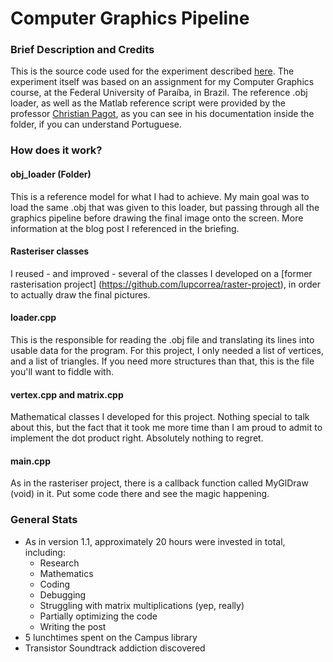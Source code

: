 # Computer Graphics Pipeline

### Brief Description and Credits
This is the source code used for the experiment described [here](https://tindied.wordpress.com/2016/10/20/from-vertex-to-pixel-an-evolutionary-tale). The experiment itself was based on an assignment for my Computer Graphics course, at the Federal University of Paraíba, in Brazil. The reference .obj loader, as well as the Matlab reference script were provided by the professor [Christian Pagot](https://github.com/capagot), as you can see in his documentation inside the folder, if you can understand Portuguese.

### How does it work?

#### obj_loader (Folder)
This is a reference model for what I had to achieve. My main goal was to load the same .obj that was given to this loader, but passing through all the graphics pipeline before drawing the final image onto the screen. More information at the blog post I referenced in the briefing.

#### Rasteriser classes
I reused - and improved - several of the classes I developed on a [former rasterisation project] (https://github.com/lupcorrea/raster-project), in order to actually draw the final pictures. 

#### loader.cpp
This is the responsible for reading the .obj file and translating its lines into usable data for the program. For this project, I only needed a list of vertices, and a list of triangles. If you need more structures than that, this is the file you'll want to fiddle with.

#### vertex.cpp and matrix.cpp
Mathematical classes I developed for this project. Nothing special to talk about this, but the fact that it took me more time than I am proud to admit to implement the dot product right. Absolutely nothing to regret. 

#### main.cpp
As in the rasteriser project, there is a callback function called MyGlDraw (void) in it. Put some code there and see the magic happening.

### General Stats
* As in version 1.1, approximately 20 hours were invested in total, including:
  * Research
  * Mathematics
  * Coding
  * Debugging
  * Struggling with matrix multiplications (yep, really)
  * Partially optimizing the code
  * Writing the post
* 5 lunchtimes spent on the Campus library
* Transistor Soundtrack addiction discovered

